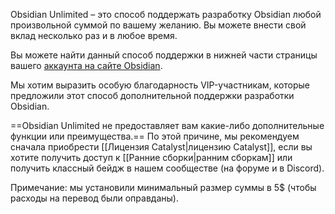 Obsidian Unlimited – это способ поддержать разработку Obsidian любой произвольной суммой по вашему желанию. Вы можете внести свой вклад несколько раз и в любое время.

Вы можете найти данный способ поддержки в нижней части страницы вашего [аккаунта на сайте Obsidian](https://obsidian.md/account).

Мы хотим выразить особую благодарность VIP-участникам, которые предложили этот способ дополнительной поддержки разработки Obsidian.

==Obsidian Unlimited не предоставляет вам какие-либо дополнительные функции или преимущества.== По этой причине, мы рекомендуем сначала приобрести [[Лицензия Catalyst|лицензию Catalyst]], если вы хотите получить доступ к [[Ранние сборки|ранним сборкам]] или получить классный бейдж в нашем сообществе (на форуме и в Discord).

Примечание: мы установили минимальный размер суммы в 5$ (чтобы расходы на перевод были оправданы).